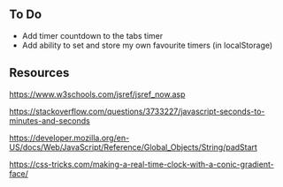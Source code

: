 ## To Do

- Add timer countdown to the tabs timer
- Add ability to set and store my own favourite timers (in localStorage)

## Resources

https://www.w3schools.com/jsref/jsref_now.asp

https://stackoverflow.com/questions/3733227/javascript-seconds-to-minutes-and-seconds

https://developer.mozilla.org/en-US/docs/Web/JavaScript/Reference/Global_Objects/String/padStart

https://css-tricks.com/making-a-real-time-clock-with-a-conic-gradient-face/
